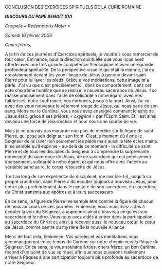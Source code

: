 CONCLUSION DES EXERCICES SPIRITUELS DE LA CURIE ROMAINE

***DISCOURS DU PAPE BENOÎT XVI***

*Chapelle « *Redemptoris Mater* »*

*Samedi 16 février 2008*

*Chers frères,*

A la fin de ces journées d'Exercices spirituels, je voudrais vous remercier de tout cœur, Eminence, pour la direction spirituelle que vous nous avez offerte avec une très grande compétence théologique et avec une grande profondeur spirituelle. De la perspective visuelle qui était la mienne, j'ai eu constamment devant les yeux l'image de Jésus à genoux devant saint Pierre pour lui laver les pieds. Grâce à vos méditations, cette image m'a parlé. J'ai vu que c'est précisément ici, dans ce comportement, dans cet acte d'extrême humilité que se réalise le nouveau sacerdoce de Jésus. Il se réalise précisément dans l'acte de solidarité à notre égard, avec nos faiblesses, notre souffrance, nos épreuves, jusqu'à la mort. Ainsi, j'ai vu avec des yeux nouveaux le vêtement rouge de Jésus, qui nous parle de son sang. Monsieur le Cardinal, vous nous avez enseigné comment le sang de Jésus était, grâce à ses prières, « *oxygéné* » par l'Esprit Saint. Et il est ainsi devenu une force de résurrection et pour nous une source de vie.

Mais je ne pouvais pas manquer non plus de méditer sur la figure de saint Pierre, qui pose son doigt sur son front. C'est le moment où il prie le Seigneur de lui laver non seulement les pieds mais aussi la tête et les mains. Il me semble qu'il exprime - au-delà de ce moment - la difficulté de saint Pierre et de tous les disciples du Seigneur à comprendre la surprenante nouveauté du sacerdoce de Jésus, de ce sacerdoce qui est précisément abaissement, solidarité à notre égard, et qui nous offre ainsi l'accès au véritable sanctuaire, le corps ressuscité de Jésus.

Tout au long de son expérience de disciple et, me semble-t-il, jusqu'à sa propre crucifixion, saint Pierre a dû écouter toujours à nouveau Jésus, pour entrer plus profondément dans le mystère de son sacerdoce, du sacerdoce du Christ transmis aux apôtres et à leurs successeurs.

En ce sens, la figure de Pierre me semble être comme la figure de chacun de nous au cours de ces journées. Eminence, vous nous avez aidés à écouter la voix du Seigneur, à apprendre ainsi à nouveau ce qu'est son sacerdoce et le nôtre. Vous nous avez aidés à entrer dans la participation au sacerdoce du Christ et, ainsi, à recevoir aussi le nouveau cœur, le cœur de Jésus, comme centre du mystère de la nouvelle Alliance.

Merci de tout cela, Eminence. Vos paroles et vos méditations nous accompagneront en ce temps du Carême sur notre chemin vers la Pâque du Seigneur. En ce sens, je vous souhaite à tous, chers frères, un bon Carême, fécond d'un point de vue spirituel, afin que nous puissions réellement arriver à Pâques à une participation toujours plus profonde au sacerdoce de notre Seigneur.
